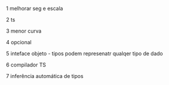
1 melhorar seg e escala

2  ts

3 menor curva

4 opcional

5 inteface objeto   -  tipos podem represenatr qualqer tipo de dado

6 compilador TS

7 inferência automática de tipos



